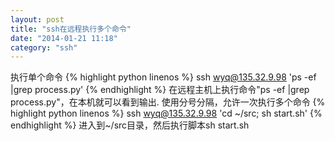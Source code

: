 ```yaml
---
layout: post
title: "ssh在远程执行多个命令"
date: "2014-01-21 11:18"
category: "ssh"
---
```


执行单个命令
{% highlight python linenos %}
ssh wyq@135.32.9.98 'ps -ef |grep process.py'
{% endhighlight %}
在远程主机上执行命令"ps -ef |grep process.py"，在本机就可以看到输出.
使用分号分隔，允许一次执行多个命令
{% highlight python linenos %}
ssh wyq@135.32.9.98 'cd ~/src; sh start.sh'
{% endhighlight %}
进入到~/src目录，然后执行脚本sh start.sh

